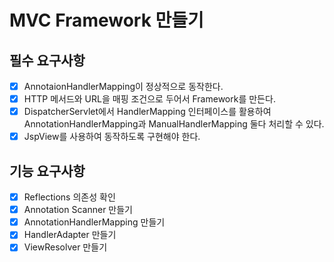 # MVC Framework 만들기

## 필수 요구사항

- [x] AnnotaionHandlerMapping이 정상적으로 동작한다.
- [x] HTTP 메서드와 URL을 매핑 조건으로 두어서 Framework를 만든다.
- [x] DispatcherServlet에서 HandlerMapping 인터페이스를 활용하여 AnnotationHandlerMapping과 ManualHandlerMapping 둘다 처리할 수 있다.
- [x] JspView를 사용하여 동작하도록 구현해야 한다.

## 기능 요구사항

- [x] Reflections 의존성 확인
- [x] Annotation Scanner 만들기
- [x] AnnotationHandlerMapping 만들기
- [x] HandlerAdapter 만들기
- [x] ViewResolver 만들기
